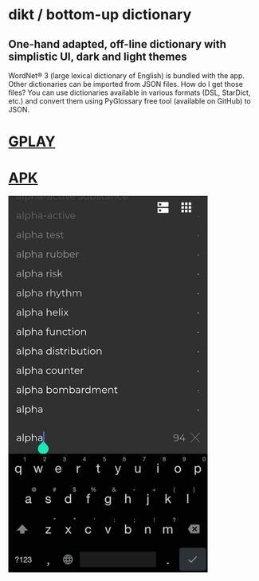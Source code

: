 # dikt / bottom-up dictionary

## One-hand adapted, off-line dictionary with simplistic UI, dark and light themes

WordNet® 3 (large lexical dictionary of English) is bundled with the app. Other dictionaries can be imported from JSON files. How do I get those files? You can use dictionaries available in various formats (DSL, StarDict, etc.) and convert them using PyGlossary free tool (available on GitHub) to JSON.

# [GPLAY](https://play.google.com/store/apps/details?id=com.saplin.dikt)
 
# [APK](https://github.com/maxim-saplin/dikt/releases/download/1.0.1/dikt.apk)

<img src="https://raw.githubusercontent.com/maxim-saplin/dikt/master/En1.jpg"  width="400">
